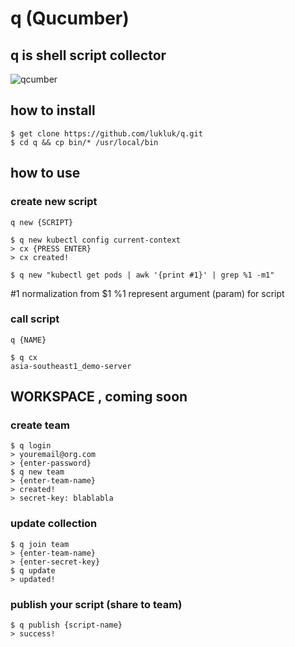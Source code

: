 # q (Qucumber)

## q is shell script collector
![qcumber](https://sodapopstop.com/wp-content/uploads/2016/09/mr-q-cumber.png "Mr. Qucumber")

## how to install

```
$ get clone https://github.com/lukluk/q.git
$ cd q && cp bin/* /usr/local/bin
```

## how to use
### create new script
`q new {SCRIPT}`

```
$ q new kubectl config current-context
> cx {PRESS ENTER}
> cx created!
````

```
$ q new "kubectl get pods | awk '{print #1}' | grep %1 -m1"
```

#1 normalization from $1
%1 represent argument (param) for script

### call script
`q {NAME}`

```
$ q cx
asia-southeast1_demo-server
```

## WORKSPACE , coming soon 

### create team

```
$ q login
> youremail@org.com
> {enter-password}
$ q new team
> {enter-team-name}
> created!
> secret-key: blablabla 
```
### update collection

```
$ q join team
> {enter-team-name}
> {enter-secret-key}
$ q update
> updated!
```

### publish your script (share to team)

```
$ q publish {script-name}
> success!
```
